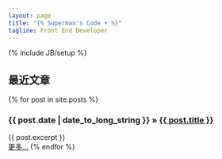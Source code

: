 ```yaml
---
layout: page
title: "{% Superman's Code + %}"
tagline: Front End Developer
---
```

{% include JB/setup %}

## 最近文章

<div>
  {% for post in site.posts %}
    <h3><span>{{ post.date | date_to_long_string }}</span> &raquo; <a href="{{ BASE_PATH }}{{ post.url }}">{{ post.title }}</a></h3>
    <div class="well">{{ post.excerpt }}</div>
    <a href="{{ BASE_PATH }}{{ post.url }}" class="pull-right clear">更多...</a>
  {% endfor %}
</div>


